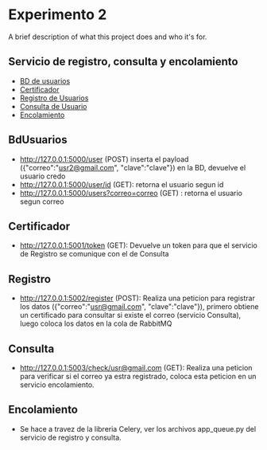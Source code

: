 # Experimento 2

A brief description of what this project does and who it's for.

## Servicio de registro, consulta y encolamiento

- [BD de usuarios ](#BdUsuarios)
- [Certificador](#Certificador)
- [Registro de Usuarios](#Registro)
- [Consulta de Usuario](#Consulta)
- [Encolamiento](#Encolamiento)

## BdUsuarios
- http://127.0.0.1:5000/user (POST) inserta el payload ({"correo":"usr2@gmail.com", "clave":"clave"}) en la BD, devuelve el usuario credo
- http://127.0.0.1:5000/user/id (GET): retorna el usuario segun id
- http://127.0.0.1:5000/users?correo=correo (GET) : retorna el usuario segun correo

## Certificador
- http://127.0.0.1:5001/token (GET): Devuelve un token para que el servicio de Registro se comunique con el de Consulta

## Registro
- http://127.0.0.1:5002/register (POST): Realiza una peticion para registrar los datos ({"correo":"usr@gmail.com", "clave":"clave"}), primero obtiene un certificado para consultar si existe el correo (servicio Consulta), luego coloca los datos en la cola de RabbitMQ

## Consulta
- http://127.0.0.1:5003/check/usr@gmail.com (GET): Realiza una peticion para verificar si el correo ya estra registrado, coloca esta peticion en un servicio encolamiento.

## Encolamiento
- Se hace a travez de la libreria Celery, ver los archivos app_queue.py del servicio de registro y consulta.
